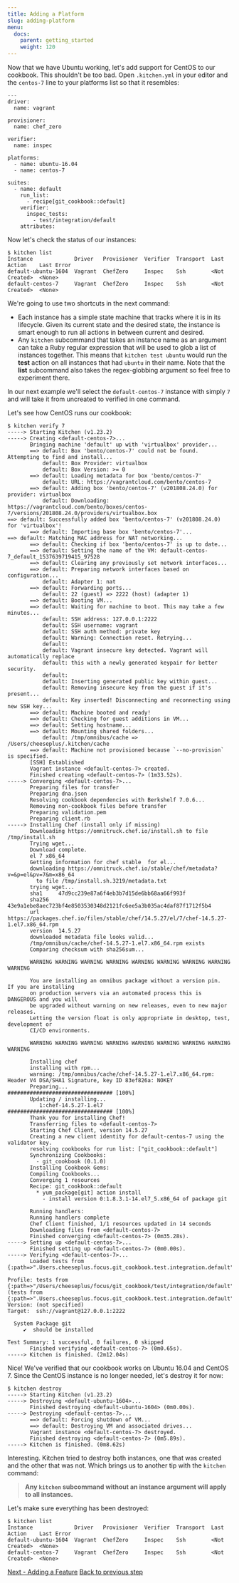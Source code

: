 ```yaml
---
title: Adding a Platform
slug: adding-platform
menu:
  docs:
    parent: getting_started
    weight: 120
---
```


Now that we have Ubuntu working, let's add support for CentOS to our cookbook. This shouldn't be too bad. Open `.kitchen.yml` in your editor and the `centos-7` line to your platforms list so that it resembles:

~~~
---
driver:
  name: vagrant

provisioner:
  name: chef_zero

verifier:
  name: inspec

platforms:
  - name: ubuntu-16.04
  - name: centos-7

suites:
  - name: default
    run_list:
      - recipe[git_cookbook::default]
    verifier:
      inspec_tests:
        - test/integration/default
    attributes:
~~~

Now let's check the status of our instances:

~~~
$ kitchen list
Instance             Driver   Provisioner  Verifier  Transport  Last Action    Last Error
default-ubuntu-1604  Vagrant  ChefZero     Inspec    Ssh        <Not Created>  <None>
default-centos-7     Vagrant  ChefZero     Inspec    Ssh        <Not Created>  <None>
~~~

We're going to use two shortcuts in the next command:

* Each instance has a simple state machine that tracks where it is in its lifecycle. Given its current state and the desired state, the instance is smart enough to run all actions in between current and desired.
* Any `kitchen` subcommand that takes an instance name as an argument can take a Ruby regular expression that will be used to glob a list of instances together. This means that `kitchen test ubuntu` would run the **test** action on all instances that had `ubuntu` in their name. Note that the **list** subcommand also takes the regex-globbing argument so feel free to experiment there.

In our next example we'll select the `default-centos-7` instance with simply `7` and will take it from uncreated to verified in one command.

Let's see how CentOS runs our cookbook:

~~~
$ kitchen verify 7
-----> Starting Kitchen (v1.23.2)
-----> Creating <default-centos-7>...
       Bringing machine 'default' up with 'virtualbox' provider...
       ==> default: Box 'bento/centos-7' could not be found. Attempting to find and install...
           default: Box Provider: virtualbox
           default: Box Version: >= 0
       ==> default: Loading metadata for box 'bento/centos-7'
           default: URL: https://vagrantcloud.com/bento/centos-7
       ==> default: Adding box 'bento/centos-7' (v201808.24.0) for provider: virtualbox
           default: Downloading: https://vagrantcloud.com/bento/boxes/centos-7/versions/201808.24.0/providers/virtualbox.box
==> default: Successfully added box 'bento/centos-7' (v201808.24.0) for 'virtualbox'!
       ==> default: Importing base box 'bento/centos-7'...
==> default: Matching MAC address for NAT networking...
       ==> default: Checking if box 'bento/centos-7' is up to date...
       ==> default: Setting the name of the VM: default-centos-7_default_1537639719415_97528
       ==> default: Clearing any previously set network interfaces...
       ==> default: Preparing network interfaces based on configuration...
           default: Adapter 1: nat
       ==> default: Forwarding ports...
           default: 22 (guest) => 2222 (host) (adapter 1)
       ==> default: Booting VM...
       ==> default: Waiting for machine to boot. This may take a few minutes...
           default: SSH address: 127.0.0.1:2222
           default: SSH username: vagrant
           default: SSH auth method: private key
           default: Warning: Connection reset. Retrying...
           default:
           default: Vagrant insecure key detected. Vagrant will automatically replace
           default: this with a newly generated keypair for better security.
           default:
           default: Inserting generated public key within guest...
           default: Removing insecure key from the guest if it's present...
           default: Key inserted! Disconnecting and reconnecting using new SSH key...
       ==> default: Machine booted and ready!
       ==> default: Checking for guest additions in VM...
       ==> default: Setting hostname...
       ==> default: Mounting shared folders...
           default: /tmp/omnibus/cache => /Users/cheeseplus/.kitchen/cache
       ==> default: Machine not provisioned because `--no-provision` is specified.
       [SSH] Established
       Vagrant instance <default-centos-7> created.
       Finished creating <default-centos-7> (1m33.52s).
-----> Converging <default-centos-7>...
       Preparing files for transfer
       Preparing dna.json
       Resolving cookbook dependencies with Berkshelf 7.0.6...
       Removing non-cookbook files before transfer
       Preparing validation.pem
       Preparing client.rb
-----> Installing Chef (install only if missing)
       Downloading https://omnitruck.chef.io/install.sh to file /tmp/install.sh
       Trying wget...
       Download complete.
       el 7 x86_64
       Getting information for chef stable  for el...
       downloading https://omnitruck.chef.io/stable/chef/metadata?v=&p=el&pv=7&m=x86_64
         to file /tmp/install.sh.3219/metadata.txt
       trying wget...
       sha1     47d9cc239e87a6f4eb3b7d15de6bb68aa66f993f
       sha256   43e9a1ebe8aec723bf4e8503530348d2121fc6ee5a3b035ac4daf87f1712f5b4
       url      https://packages.chef.io/files/stable/chef/14.5.27/el/7/chef-14.5.27-1.el7.x86_64.rpm
       version  14.5.27
       downloaded metadata file looks valid...
       /tmp/omnibus/cache/chef-14.5.27-1.el7.x86_64.rpm exists
       Comparing checksum with sha256sum...

       WARNING WARNING WARNING WARNING WARNING WARNING WARNING WARNING WARNING

       You are installing an omnibus package without a version pin.  If you are installing
       on production servers via an automated process this is DANGEROUS and you will
       be upgraded without warning on new releases, even to new major releases.
       Letting the version float is only appropriate in desktop, test, development or
       CI/CD environments.

       WARNING WARNING WARNING WARNING WARNING WARNING WARNING WARNING WARNING

       Installing chef
       installing with rpm...
       warning: /tmp/omnibus/cache/chef-14.5.27-1.el7.x86_64.rpm: Header V4 DSA/SHA1 Signature, key ID 83ef826a: NOKEY
       Preparing...                          ################################# [100%]
       Updating / installing...
          1:chef-14.5.27-1.el7               ################################# [100%]
       Thank you for installing Chef!
       Transferring files to <default-centos-7>
       Starting Chef Client, version 14.5.27
       Creating a new client identity for default-centos-7 using the validator key.
       resolving cookbooks for run list: ["git_cookbook::default"]
       Synchronizing Cookbooks:
         - git_cookbook (0.1.0)
       Installing Cookbook Gems:
       Compiling Cookbooks...
       Converging 1 resources
       Recipe: git_cookbook::default
         * yum_package[git] action install
           - install version 0:1.8.3.1-14.el7_5.x86_64 of package git

       Running handlers:
       Running handlers complete
       Chef Client finished, 1/1 resources updated in 14 seconds
       Downloading files from <default-centos-7>
       Finished converging <default-centos-7> (0m35.28s).
-----> Setting up <default-centos-7>...
       Finished setting up <default-centos-7> (0m0.00s).
-----> Verifying <default-centos-7>...
       Loaded tests from {:path=>".Users.cheeseplus.focus.git_cookbook.test.integration.default"}

Profile: tests from {:path=>"/Users/cheeseplus/focus/git_cookbook/test/integration/default"} (tests from {:path=>".Users.cheeseplus.focus.git_cookbook.test.integration.default"})
Version: (not specified)
Target:  ssh://vagrant@127.0.0.1:2222

  System Package git
     ✔  should be installed

Test Summary: 1 successful, 0 failures, 0 skipped
       Finished verifying <default-centos-7> (0m0.65s).
-----> Kitchen is finished. (2m12.04s)
~~~

Nice! We've verified that our cookbook works on Ubuntu 16.04 and CentOS 7. Since the CentOS instance is no longer needed, let's destroy it for now:

~~~
$ kitchen destroy
-----> Starting Kitchen (v1.23.2)
-----> Destroying <default-ubuntu-1604>...
       Finished destroying <default-ubuntu-1604> (0m0.00s).
-----> Destroying <default-centos-7>...
       ==> default: Forcing shutdown of VM...
       ==> default: Destroying VM and associated drives...
       Vagrant instance <default-centos-7> destroyed.
       Finished destroying <default-centos-7> (0m5.89s).
-----> Kitchen is finished. (0m8.62s)
~~~

Interesting. Kitchen tried to destroy both instances, one that was created and the other that was not. Which brings us to another tip with the `kitchen` command:

> **Any `kitchen` subcommand without an instance argument will apply to all instances.**

Let's make sure everything has been destroyed:

~~~
$ kitchen list
Instance             Driver   Provisioner  Verifier  Transport  Last Action    Last Error
default-ubuntu-1604  Vagrant  ChefZero     Inspec    Ssh        <Not Created>  <None>
default-centos-7     Vagrant  ChefZero     Inspec    Ssh        <Not Created>  <None>
~~~

<div class="sidebar--footer">
<a class="button primary-cta" href="/docs/getting-started/adding-feature">Next - Adding a Feature</a>
<a class="sidebar--footer--back" href="/docs/getting-started/running-test">Back to previous step</a>
</div>
